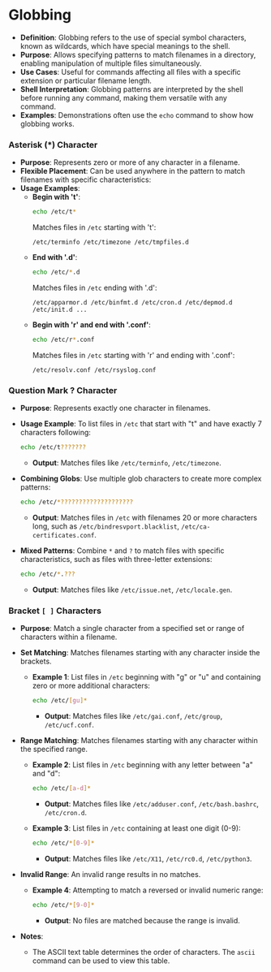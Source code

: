 # Globbing

- **Definition**: Globbing refers to the use of special symbol characters, known as wildcards, which have special meanings to the shell.
- **Purpose**: Allows specifying patterns to match filenames in a directory, enabling manipulation of multiple files simultaneously.
- **Use Cases**: Useful for commands affecting all files with a specific extension or particular filename length.
- **Shell Interpretation**: Globbing patterns are interpreted by the shell before running any command, making them versatile with any command.
- **Examples**: Demonstrations often use the `echo` command to show how globbing works.

### Asterisk (\*) Character

- **Purpose**: Represents zero or more of any character in a filename.
- **Flexible Placement**: Can be used anywhere in the pattern to match filenames with specific characteristics:
- **Usage Examples**:
  - **Begin with 't'**: 
    ```bash
    echo /etc/t*
    ```
    Matches files in `/etc` starting with 't':
    ```
    /etc/terminfo /etc/timezone /etc/tmpfiles.d
    ```
  - **End with '.d'**:
    ```bash
    echo /etc/*.d
    ```
    Matches files in `/etc` ending with '.d':
    ```
    /etc/apparmor.d /etc/binfmt.d /etc/cron.d /etc/depmod.d /etc/init.d ...
    ```
  - **Begin with 'r' and end with '.conf'**:
    ```bash
    echo /etc/r*.conf
    ```
    Matches files in `/etc` starting with 'r' and ending with '.conf':
    ```
    /etc/resolv.conf /etc/rsyslog.conf
    ```

### Question Mark ? Character

- **Purpose**: Represents exactly one character in filenames.
  
- **Usage Example**: To list files in `/etc` that start with "t" and have exactly 7 characters following:
  ```bash
  echo /etc/t???????
  ```
  - **Output**: Matches files like `/etc/terminfo`, `/etc/timezone`.

- **Combining Globs**: Use multiple glob characters to create more complex patterns:
  ```bash
  echo /etc/*????????????????????
  ```
  - **Output**: Matches files in `/etc` with filenames 20 or more characters long, such as `/etc/bindresvport.blacklist`, `/etc/ca-certificates.conf`.

- **Mixed Patterns**: Combine `*` and `?` to match files with specific characteristics, such as files with three-letter extensions:
  ```bash
  echo /etc/*.???
  ```
  - **Output**: Matches files like `/etc/issue.net`, `/etc/locale.gen`.

### Bracket `[ ]` Characters

- **Purpose**: Match a single character from a specified set or range of characters within a filename.

- **Set Matching**: Matches filenames starting with any character inside the brackets.
  - **Example 1**: List files in `/etc` beginning with "g" or "u" and containing zero or more additional characters:
    ```bash
    echo /etc/[gu]*
    ```
    - **Output**: Matches files like `/etc/gai.conf`, `/etc/group`, `/etc/ucf.conf`.

- **Range Matching**: Matches filenames starting with any character within the specified range.
  - **Example 2**: List files in `/etc` beginning with any letter between "a" and "d":
    ```bash
    echo /etc/[a-d]*
    ```
    - **Output**: Matches files like `/etc/adduser.conf`, `/etc/bash.bashrc`, `/etc/cron.d`.

  - **Example 3**: List files in `/etc` containing at least one digit (0-9):
    ```bash
    echo /etc/*[0-9]*
    ```
    - **Output**: Matches files like `/etc/X11`, `/etc/rc0.d`, `/etc/python3`.

- **Invalid Range**: An invalid range results in no matches.
  - **Example 4**: Attempting to match a reversed or invalid numeric range:
    ```bash
    echo /etc/*[9-0]*
    ```
    - **Output**: No files are matched because the range is invalid. 

- **Notes**:
  - The ASCII text table determines the order of characters. The `ascii` command can be used to view this table.